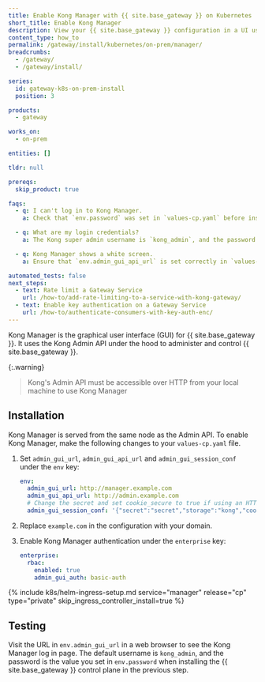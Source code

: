 ```yaml
---
title: Enable Kong Manager with {{ site.base_gateway }} on Kubernetes
short_title: Enable Kong Manager
description: View your {{ site.base_gateway }} configuration in a UI using Kong Manager
content_type: how_to
permalink: /gateway/install/kubernetes/on-prem/manager/
breadcrumbs:
  - /gateway/
  - /gateway/install/

series:
  id: gateway-k8s-on-prem-install
  position: 3

products:
  - gateway

works_on:
  - on-prem

entities: []

tldr: null

prereqs:
  skip_product: true

faqs:
  - q: I can't log in to Kong Manager.
    a: Check that `env.password` was set in `values-cp.yaml` before installing Kong. {{ site.base_gateway }} generates a random admin password if this is not set. This password can not be recovered and you must reinstall Kong to set a new admin password.

  - q: What are my login credentials?
    a: The Kong super admin username is `kong_admin`, and the password is the value set in `env.password` in `values-cp.yaml`.

  - q: Kong Manager shows a white screen.
    a: Ensure that `env.admin_gui_api_url` is set correctly in `values-cp.yaml`.

automated_tests: false
next_steps:
  - text: Rate limit a Gateway Service
    url: /how-to/add-rate-limiting-to-a-service-with-kong-gateway/
  - text: Enable key authentication on a Gateway Service
    url: /how-to/authenticate-consumers-with-key-auth-enc/
---
```


Kong Manager is the graphical user interface (GUI) for {{ site.base_gateway }}. It uses the Kong Admin API under the hood to administer and control {{ site.base_gateway }}.

{:.warning}
> Kong's Admin API must be accessible over HTTP from your local machine to use Kong Manager

## Installation

Kong Manager is served from the same node as the Admin API. To enable Kong Manager, make the following changes to your `values-cp.yaml` file.

1. Set `admin_gui_url`, `admin_gui_api_url` and `admin_gui_session_conf` under the `env` key:

   ```yaml
   env:
     admin_gui_url: http://manager.example.com
     admin_gui_api_url: http://admin.example.com
     # Change the secret and set cookie_secure to true if using an HTTPS endpoint
     admin_gui_session_conf: '{"secret":"secret","storage":"kong","cookie_secure":false}'
   ```

1. Replace `example.com` in the configuration with your domain.

1. Enable Kong Manager authentication under the `enterprise` key:

   ```yaml
   enterprise:
     rbac:
       enabled: true
       admin_gui_auth: basic-auth
   ```

{% include k8s/helm-ingress-setup.md service="manager" release="cp" type="private" skip_ingress_controller_install=true %}

## Testing

Visit the URL in `env.admin_gui_url` in a web browser to see the Kong Manager log in page. The default username is `kong_admin`, and the password is the value you set in `env.password` when installing the {{ site.base_gateway }} control plane in the previous step.
